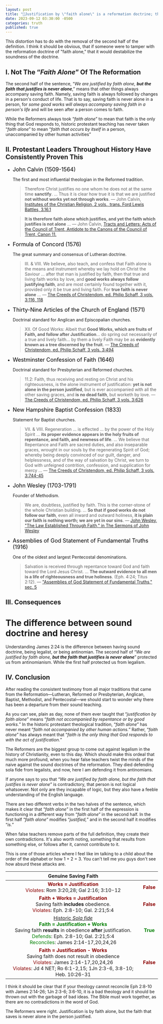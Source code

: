 ```yaml
---
layout: post
title: "📜Justification by \"faith alone\" is a reformation doctrine; the full definition, \"but the faith that justifies is never alone,\" has recently been distorted"
date: 2023-09-12 03:30:00 -0500
categories: truth
published: true
---
```


This distortion has to do with the removal of the second half of the definition. I think it should be obvious, that if someone were to tamper with the reformation doctrine of "faith alone," that it would destabilize the soundness of the doctrine.

## I. Not The &ldquo;*Faith Alone*&rdquo; Of The Reformation

The second half of the sentence, &ldquo;*We are justified by faith alone, **but the faith that justifies is never alone***,&rdquo; means that other things always accompany saving faith. Namely, saving faith is always followed by changes in a person's conduct of life. That is to say, saving faith is never alone in a person, for *some good works will always accompany saving faith in a person's life* and will be seen after a person comes to faith.

While the Reformers always took &ldquo;*faith alone*&rdquo; to mean that faith is the only thing that God responds to, historic protestant teaching has never taken &ldquo;*faith alone*&rdquo; to mean &ldquo;*faith that occurs by itself* in a person, unaccompanied by other human activities&rdquo;

## II. Protestant Leaders Throughout History Have Consistently Proven This

- <span style="font-size:18px;color:Black;">John Calvin (1509-1564)</span>

    The first and most influential theologian in the Reformed tradition.

    > Therefore Christ justifies no one whom he does not at the same time
    **sanctify**. ... Thus it is clear how true it is that we are justified **not without works yet not through works**. &mdash; John Calvin, [Institutes of the Christian Religion, 2 vols., trans. Ford Lewis Battles, 3.16.1](https://amzn.to/3lC4kJc)

    > **It is therefore faith alone which justifies, and yet the faith which justifies is not alone** ... &mdash; John Calvin, [Tracts and Letters: Acts of the Council of Trent, Antidote to the Canons of the Council of Trent, Canon 11.](https://amzn.to/3KhLphl)

- <span style="font-size:18px;color:Black;">Formula of Concord (1576)</span>

    The great summary and consensus of Lutheran doctrine.

    > III. & VIII. We believe, also teach, and confess that Faith alone is the means and instrument whereby we lay hold on Christ the Saviour ... after that man is justified by faith, then that true and living faith works by love, and **good works always follow justifying faith**, and are most certainly found together with it, provided only it be true and living faith. For **true faith is never alone** ... &mdash; [The Creeds of Christendom, ed. Philip Schaff, 3 vols. 3:116, 118](https://amzn.to/3k5v2cZ)

- <span style="font-size:18px;color:Black;">Thirty-Nine Articles of the Church of England (1571)</span>

    Doctrinal standard for Anglican and Episcopalian churches.

    > XII. Of Good Works: Albeit that **Good Works, which are fruits of Faith, and follow after Justification**... do spring out necessarily of a true and lively faith... by them a lively Faith may be as **evidently known as a tree discerned by the fruit**. &mdash; [The Creeds of Christendom, ed. Philip Schaff, 3 vols. 3:494](https://amzn.to/3k5v2cZ)

- <span style="font-size:18px;color:Black;">Westminster Confession of Faith (1646)</span>

    Doctrinal standard for Presbyterian and Reformed churches.

    > 11.2: Faith, thus receiving and resting on Christ and his righteousness, is the alone instrument of justification: **yet is not alone in the person justified**, but is ever accompanied with all the other saving graces, and **is no dead faith**, but worketh by love. &mdash; [The Creeds of Christendom, ed. Philip Schaff, 3 vols. 3:626](https://amzn.to/3k5v2cZ)

- <span style="font-size:18px;color:Black;">New Hampshire Baptist Confession (1833)</span>

    Statement for Baptist churches.

    > VII. & VIII. Regeneration ... is effected ... by the power of the Holy Spirit ... **its proper evidence appears in the holy fruits of repentance, and faith, and newness of life**. ... We believe that Repentance and Faith are sacred duties, and also inseparable graces, wrought in our souls by the regenerating Spirit of God; whereby being deeply convinced of our guilt, danger, and helplessness, and of the way of salvation by Christ, we turn to God with unfeigned contrition, confession, and supplication for mercy ... &mdash; [The Creeds of Christendom, ed. Philip Schaff, 3 vols. 3:744-45](https://amzn.to/3k5v2cZ)

- <span style="font-size:18px;color:Black;">John Wesley (1703-1791)</span>

    Founder of Methodism.

    > We are, doubtless, justified by faith. This is the corner-stone of the whole Christian building. ... **So that if good works do not follow our faith**, even all inward and outward holiness, **it is plain our faith is nothing worth; we are yet in our sins**. &mdash; [John Wesley, "The Law Established Through Faith," in The Sermons of John Wesley](https://amzn.to/3IBevqM)

- <span style="font-size:18px;color:Black;">Assemblies of God Statement of Fundamental Truths (1916)</span>

    One of the oldest and largest Pentecostal denominations.

    > Salvation is received through repentance toward God and faith toward the Lord Jesus Christ. ... **The outward evidence to all men is a life of righteousness and true holiness**. (Eph. 4:24; Titus 2:12). &mdash; ["Assemblies of God Statement of Fundamental Truths," sec. 5]()

## III. Consequences

# The difference between sound doctrine and heresy

Understanding James 2:24 is the difference between having sound doctrine, being legalist, or being antinomian. The second half of &ldquo;*We are justified by faith alone, **but the faith that justifies is never alone***&rdquo; protected us from antinomianism. While the first half protected us from legalism.

<!-- 1. (Eph 2:8-10; Gal 2:16,21; 3:10-12; 5:4; Ro 3:20,28)
2. (Jn 14:15,21; 15:10; 1 Jn 2:3-6; 5:3-4) -->

## IV. Conclusion

After reading the consistent testimony from all major traditions that came from the Reformation&mdash;Lutheran, Reformed or Presbyterian, Anglican, Baptist, Methodist, and Pentecostal&mdash;we should start to wonder why there has been a departure from their sound teaching.

As you can see, plain as day, none of them ever taught that &ldquo;*justification by faith alone*&rdquo; means &ldquo;*faith not accompanied by repentance or by good works.*&rdquo; In the historic protestant theological tradition, &ldquo;*faith alone*&rdquo; has never meant &ldquo;*faith not accompanied by other human actions.*&rdquo; Rather, &ldquo;*faith alone*&rdquo; has always meant that &ldquo;*faith is the only thing that God responds to with the act of justification.*&rdquo;

The Reformers are the biggest group to come out against legalism in the history of Christianity, even to this day. Which should make this ordeal that much more profound, when you hear false teachers twist the minds of the naive against the sound doctrines of the reformation. They died defending sola fide from legalists, and now, here I am defending it from antinomians.

If anyone says to you that &ldquo;*We are justified by faith alone, but the faith that justifies is never alone*&rdquo; is contradictory, that person is not logical whatsoever. Not only are they incapable of logic, but they also have a feeble understanding of the English language.

There are two different verbs in the two halves of the sentence, which makes it clear that &ldquo;*faith alone*&rdquo; in the first half of the expression is functioning in a different way from &ldquo;*faith alone*&rdquo; in the second half. In the first half &ldquo;*faith alone*&rdquo; modifies &ldquo;*justified,*&rdquo; and in the second half it modifies &ldquo;*is.*&rdquo;

When false teachers remove parts of the full definition, they create their own contradictions. It's also worth noting, something that results from something else, or follows after it, cannot contribute to it.

This is one of those articles where I feel like im talking to a child about the order of the alphabet or how 1 + 2 = 3. You can't tell me you guys don't see how absurd these attacks are.

|Genuine Saving Faith||
|:-:|:-:|
|<span style="font-weight:bold;color:darkred">Works = Justification</span><br><span style="color:darkred;">Violates</span>: Rom 3:20,28; Gal 2:16; 3:10-12|<span style="font-weight:bold;color:darkred;">False</span>|
|<span style="font-weight:bold;color:darkred">Faith + Works = Justification</span><br>Saving faith **includes** obedience.<br><span style="color:darkred;">Violates</span>: Eph. 2:8-10; Gal. 2:21;5:4|<span style="font-weight:bold;color:darkred;">False</span>|
|<a href="https://bit.ly/42xpkRR">Historic *Sola fide*</a><br><span style="font-weight:bold;color:green">Faith = Justification + Works</span><br>Saving faith **results** in obedience **after** justification.<br><span style="color:green;">Defends</span>: Eph. 2:8-10; Gal. 2:21;5:4<br><span style="color:green;">Reconciles</span>: James 2:14-17,20,24,26|<span style="font-weight:bold;color:green;">True</span>|
|<span style="font-weight:bold;color:darkred">Faith = Justification - Works</span><br>Saving faith does not result in obedience<br><span style="color:darkred;">Violates</span>: James 2:14-17,20,24,26<br><span style="color:darkred;">Violates</span>: Jd 4 NET; Ro 6:1-2,15; 1Jn 2:3-6, 3:8-10; Heb. 10:26-31|<span style="font-weight:bold;color:darkred;">False</span>|

I think it should be clear that if your theology cannot reconcile Eph 2:8-10 with James 2:14-26; 1Jn 2:3-6; 3:6-10, it is a bad theology and it should be thrown out with the garbage of bad ideas. The Bible must work together, as there are no contradictions in the word of God.

The Reformers were right. Justification is by faith alone, but the faith that saves is never alone in the person justified.

<script>
    var refTagger = {
        settings: {
            bibleVersion: 'ESV'
        }
    }; 

    (function(d, t) {
        var n=d.querySelector('[nonce]');
        refTagger.settings.nonce = n && (n.nonce||n.getAttribute('nonce'));
        var g = d.createElement(t), s = d.getElementsByTagName(t)[0];
        g.src = 'https://api.reftagger.com/v2/RefTagger.js';
        g.nonce = refTagger.settings.nonce;
        s.parentNode.insertBefore(g, s);
    }(document, 'script'));
</script>